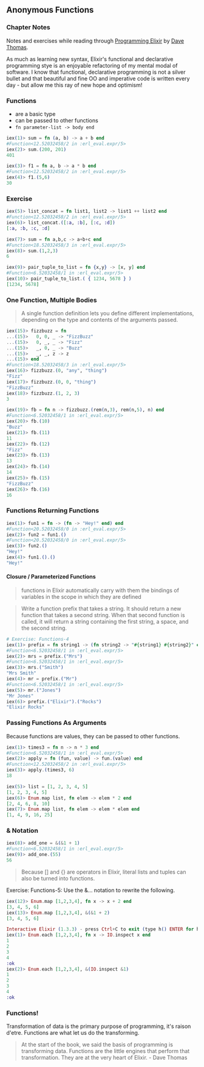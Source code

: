 ## Anonymous Functions

### Chapter Notes

Notes and exercises while reading through [Programming Elixir](https://pragprog.com/book/elixir13/programming-elixir-1-3) by [Dave Thomas](https://twitter.com/pragdave).

As much as learning new syntax, Elixir's functional and declarative programming stye is an enjoyable refactoring of my mental modal of software. I know that functional, declarative programming is not a silver bullet and that beautiful and fine OO and imperative code is written every day - but allow me this ray of new hope and optimism!

### Functions

* are a basic type
* can be passed to other functions
* `fn parameter-list -> body end`

```Elixir
iex(1)> sum = fn (a, b) -> a + b end
#Function<12.52032458/2 in :erl_eval.expr/5>
iex(2)> sum.(200, 201)
401
```

```Elixir
iex(3)> f1 = fn a, b -> a * b end
#Function<12.52032458/2 in :erl_eval.expr/5>
iex(4)> f1.(5,6)
30
```

### Exercise
```Elixir
iex(5)> list_concat = fn list1, list2 -> list1 ++ list2 end
#Function<12.52032458/2 in :erl_eval.expr/5>
iex(6)> list_concat.([:a, :b], [:c, :d])
[:a, :b, :c, :d]
```

```Elixir
iex(7)> sum = fn a,b,c -> a+b+c end
#Function<18.52032458/3 in :erl_eval.expr/5>
iex(8)> sum.(1,2,3)
6
```

```Elixir
iex(9)> pair_tuple_to_list = fn {x,y} -> [x, y] end
#Function<6.52032458/1 in :erl_eval.expr/5>
iex(10)> pair_tuple_to_list.( { 1234, 5678 } )
[1234, 5678]
```

### One Function, Multiple Bodies

> A single function definition lets you define different implementations, depending on the type and contents of the arguments passed.

```Elixir
iex(15)> fizzbuzz = fn    
...(15)>   0, 0, _ -> "FizzBuzz"
...(15)>   0, _, _ -> "Fizz"
...(15)>   _, 0, _ -> "Buzz"
...(15)>   _, _, z -> z
...(15)> end
#Function<18.52032458/3 in :erl_eval.expr/5>
iex(16)> fizzbuzz.(0, "any", "thing")
"Fizz"
iex(17)> fizzbuzz.(0, 0, "thing")    
"FizzBuzz"
iex(18)> fizzbuzz.(1, 2, 3)      
3
```

```Elixir
iex(19)> fb = fn n -> fizzbuzz.(rem(n,3), rem(n,5), n) end
#Function<6.52032458/1 in :erl_eval.expr/5>
iex(20)> fb.(10)
"Buzz"
iex(21)> fb.(11)
11
iex(22)> fb.(12)
"Fizz"
iex(23)> fb.(13)
13
iex(24)> fb.(14)
14
iex(25)> fb.(15)
"FizzBuzz"
iex(26)> fb.(16)
16
```

### Functions Returning Functions

```Elixir
iex(1)> fun1 = fn -> (fn -> "Hey!" end) end
#Function<20.52032458/0 in :erl_eval.expr/5>
iex(2)> fun2 = fun1.()
#Function<20.52032458/0 in :erl_eval.expr/5>
iex(3)> fun2.()
"Hey!"
iex(4)> fun1.().()
"Hey!"
```

#### Closure / Parameterized Functions

> functions in Elixir automatically carry with them the bindings of variables in the scope in which they are defined

> Write a function prefix that takes a string. It should return a new function that takes a second string. When that second function is called, it will return a string containing the first string, a space, and the second string.

```Elixir
# Exercise: Functions-4
iex(1)> prefix = fn string1 -> (fn string2 -> "#{string1} #{string2}" end) end
#Function<6.52032458/1 in :erl_eval.expr/5>
iex(2)> mrs = prefix.("Mrs")
#Function<6.52032458/1 in :erl_eval.expr/5>
iex(3)> mrs.("Smith")
"Mrs Smith"
iex(4)> mr = prefix.("Mr")
#Function<6.52032458/1 in :erl_eval.expr/5>
iex(5)> mr.("Jones")
"Mr Jones"
iex(6)> prefix.("Elixir").("Rocks")
"Elixir Rocks"
```

### Passing Functions As Arguments

Because functions are values, they can be passed to other functions.

```Elixir
iex(1)> times3 = fn n -> n * 3 end
#Function<6.52032458/1 in :erl_eval.expr/5>
iex(2)> apply = fn (fun, value) -> fun.(value) end
#Function<12.52032458/2 in :erl_eval.expr/5>
iex(3)> apply.(times3, 6)
18
```

```Elixir
iex(5)> list = [1, 2, 3, 4, 5]
[1, 2, 3, 4, 5]
iex(6)> Enum.map list, fn elem -> elem * 2 end
[2, 4, 6, 8, 10]
iex(7)> Enum.map list, fn elem -> elem * elem end
[1, 4, 9, 16, 25]
```

### & Notation

```Elixir
iex(8)> add_one = &(&1 + 1)
#Function<6.52032458/1 in :erl_eval.expr/5>
iex(9)> add_one.(55)
56
```

> Because [] and {} are operators in Elixir, literal lists and tuples can also be turned into functions.

Exercise: Functions-5: Use the &... notation to rewrite the following.

```Elixir
iex(12)> Enum.map [1,2,3,4], fn x -> x + 2 end
[3, 4, 5, 6]
iex(13)> Enum.map [1,2,3,4], &(&1 + 2)
[3, 4, 5, 6]

Interactive Elixir (1.3.3) - press Ctrl+C to exit (type h() ENTER for help)
iex(1)> Enum.each [1,2,3,4], fn x -> IO.inspect x end
1
2
3
4
:ok    
iex(2)> Enum.each [1,2,3,4], &(IO.inspect &1)
1
2
3
4
:ok
```

### Functions!

Transformation of data is the primary purpose of programming, it's raison d'etre. Functions are what let us do the transforming.

> At the start of the book, we said the basis of programming is transforming data. Functions are the little engines that perform that transformation. They are at the very heart of Elixir. - Dave Thomas

